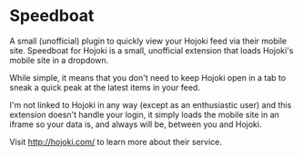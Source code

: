 Speedboat
=========

A small (unofficial) plugin to quickly view your Hojoki feed via their mobile site.
Speedboat for Hojoki is a small, unofficial extension that loads Hojoki's mobile site in a dropdown.

While simple, it means that you don't need to keep Hojoki open in a tab to sneak a quick peak at the latest items in your feed.

I'm not linked to Hojoki in any way (except as an enthusiastic user) and this extension doesn't handle your login, it simply loads the mobile site in an iframe so your data is, and always will be, between you and Hojoki.

Visit http://hojoki.com/ to learn more about their service.